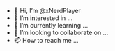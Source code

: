 - 👋 Hi, I’m @xNerdPlayer
- 👀 I’m interested in ...
- 🌱 I’m currently learning ...
- 💞️ I’m looking to collaborate on ...
- 📫 How to reach me ...

<!---
xNerdPlayer/xNerdPlayer is a ✨ special ✨ repository because its `README.md` (this file) appears on your GitHub profile.
You can click the Preview link to take a look at your changes.
--->
